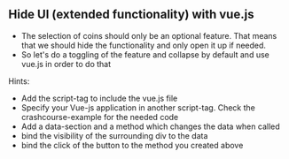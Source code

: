 ## Hide UI (extended functionality) with vue.js
* The selection of coins should only be an optional feature. That means that we should hide the functionality and only open it up if needed.
* So let's do a toggling of the feature and collapse by default and use vue.js in order to do that

Hints:
* Add the script-tag to include the vue.js file
* Specify your Vue-js application in another script-tag. Check the crashcourse-example for the needed code
* Add a data-section and a method which changes the data when called
* bind the visibility of the surrounding div to the data
* bind the click of the button to the method you created above


